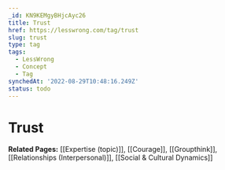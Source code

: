 ```yaml
---
_id: KN9KEMgyBHjcAyc26
title: Trust
href: https://lesswrong.com/tag/trust
slug: trust
type: tag
tags:
  - LessWrong
  - Concept
  - Tag
synchedAt: '2022-08-29T10:48:16.249Z'
status: todo
---
```


# Trust

**Related Pages:** [[Expertise (topic)]], [[Courage]], [[Groupthink]], [[Relationships (Interpersonal)]], [[Social & Cultural Dynamics]]
